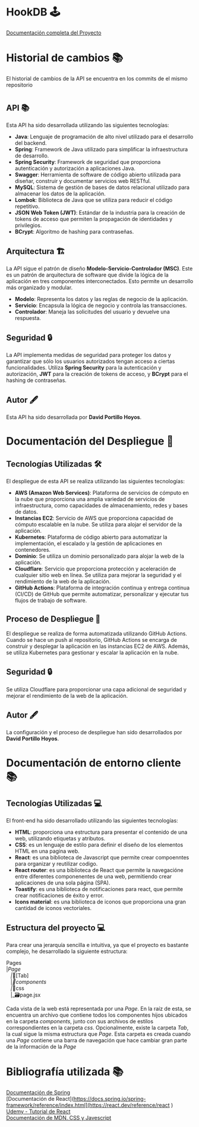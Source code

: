 # HookDB 🕹️

[Documentación completa del Proyecto](https://kiwi-humor-d51.notion.site/Documentaci-n-del-Proyecto-HookDB-aa14c1fa97454a0ba1ce39d442f3a9c5?pvs=4)


#

# Historial de cambios 📚
El historial de cambios de la API se encuentra en los commits de el mismo repositorio

#

## API 📚

Esta API ha sido desarrollada utilizando las siguientes tecnologías:

- **Java**: Lenguaje de programación de alto nivel utilizado para el desarrollo del backend.
- **Spring**: Framework de Java utilizado para simplificar la infraestructura de desarrollo.
- **Spring Security**: Framework de seguridad que proporciona autenticación y autorización a aplicaciones Java.
- **Swagger**: Herramienta de software de código abierto utilizada para diseñar, construir y documentar servicios web RESTful.
- **MySQL**: Sistema de gestión de bases de datos relacional utilizado para almacenar los datos de la aplicación.
- **Lombok**: Biblioteca de Java que se utiliza para reducir el código repetitivo.
- **JSON Web Token (JWT)**: Estándar de la industria para la creación de tokens de acceso que permiten la propagación de identidades y privilegios.
- **BCrypt**: Algoritmo de hashing para contraseñas.

## Arquitectura 🏗️

La API sigue el patrón de diseño **Modelo-Servicio-Controlador (MSC)**. Este es un patrón de arquitectura de software que divide la lógica de la aplicación en tres componentes interconectados. Esto permite un desarrollo más organizado y modular.

- **Modelo**: Representa los datos y las reglas de negocio de la aplicación.
- **Servicio**: Encapsula la lógica de negocio y controla las transacciones.
- **Controlador**: Maneja las solicitudes del usuario y devuelve una respuesta.

## Seguridad 🔒

La API implementa medidas de seguridad para proteger los datos y garantizar que sólo los usuarios autorizados tengan acceso a ciertas funcionalidades. Utiliza **Spring Security** para la autenticación y autorización, **JWT** para la creación de tokens de acceso, y **BCrypt** para el hashing de contraseñas.

## Autor 🖋️

Esta API ha sido desarrollada por **David Portillo Hoyos**.

#

# Documentación del Despliegue 🚀

## Tecnologías Utilizadas 🛠️

El despliegue de esta API se realiza utilizando las siguientes tecnologías:

- **AWS (Amazon Web Services)**: Plataforma de servicios de cómputo en la nube que proporciona una amplia variedad de servicios de infraestructura, como capacidades de almacenamiento, redes y bases de datos.
- **Instancias EC2**: Servicio de AWS que proporciona capacidad de cómputo escalable en la nube. Se utiliza para alojar el servidor de la aplicación.
- **Kubernetes**: Plataforma de código abierto para automatizar la implementación, el escalado y la gestión de aplicaciones en contenedores.
- **Dominio**: Se utiliza un dominio personalizado para alojar la web de la aplicación.
- **Cloudflare**: Servicio que proporciona protección y aceleración de cualquier sitio web en línea. Se utiliza para mejorar la seguridad y el rendimiento de la web de la aplicación.
- **GitHub Actions**: Plataforma de integración continua y entrega continua (CI/CD) de GitHub que permite automatizar, personalizar y ejecutar tus flujos de trabajo de software.


## Proceso de Despliegue 🔄

El despliegue se realiza de forma automatizada utilizando GitHub Actions. Cuando se hace un push al repositorio, GitHub Actions se encarga de construir y desplegar la aplicación en las instancias EC2 de AWS. Además, se utiliza Kubernetes para gestionar y escalar la aplicación en la nube.

## Seguridad 🔒

Se utiliza Cloudflare para proporcionar una capa adicional de seguridad y mejorar el rendimiento de la web de la aplicación.

## Autor 🖋️

La configuración y el proceso de despliegue han sido desarrollados por **David Portillo Hoyos**.

# Documentación de entorno cliente 📚

## Tecnologías Utilizadas 💻

El front-end ha sido desarrollado utilizando las siguientes tecnologías:

- **HTML**: proporciona una estructura para presentar el contenido de una web, utilizando etiquetas y atributos.
- **CSS**: es un lenguaje de estilo para definir el diseño de los elementos HTML en una pagina web.
- **React**: es una biblioteca de Javascript que permite crear compoenntes para organizar y reutilizar codigo.
- **React router**: es una biblioteca de React que permite la navegacióne entre diferentes componenentes de una web, permitiendo crear aplicaciones de una sola página (SPA).
- **Toastify**: es una biblioteca de notificaciones para react, que permite crear notificaciones de éxito y error.
- **Icons material**: es una biblioteca de iconos que proporciona una gran cantidad de iconos vectoriales.


## Estructura del proyecto 💻
Para crear una jerarquía sencilla e intuitiva, ya que el proyecto es bastante complejo, he desarrollado la siguiente estructura:     

Pages  
|_Page  
&nbsp;&nbsp;&nbsp;|_📁[Tab]  
&nbsp;&nbsp;&nbsp;|_📁components  
&nbsp;&nbsp;&nbsp;|_📁css  
&nbsp;&nbsp;&nbsp;|_🗃page.jsx  

Cada vista de la web está representada por una *Page*. En la raíz de esta, se encuentra un archivo que contiene todos los componentes hijos ubicados en la carpeta *components*, junto con sus archivos de estilos correspondientes en la carpeta *css*. Opcionalmente, existe la carpeta *Tab*, la cual sigue la misma estructura que *Page*. Esta carpeta es creada cuando una *Page* contiene una barra de navegación que hace cambiar gran parte de la información de la *Page*
#
# Bibliografía utilizada 📚
[Documentación de Spring](https://docs.spring.io/spring-framework/reference/index.html)  
[Documentación de React](https://docs.spring.io/spring-framework/reference/index.html](https://react.dev/reference/react )  
[Udemy - Tutorial de React](https://www.udemy.com/course/react-cero-experto/)  
[Documentación de MDN. CSS y Javescript](https://developer.mozilla.org/es/docs/Web/JavaScript)  





